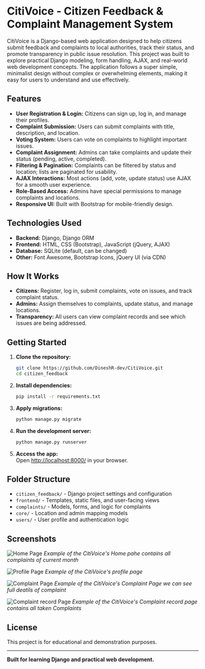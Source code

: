 # CitiVoice - Citizen Feedback & Complaint Management System

CitiVoice is a Django-based web application designed to help citizens submit feedback and complaints to local authorities, track their status, and promote transparency in public issue resolution. This project was built to explore practical Django modeling, form handling, AJAX, and real-world web development concepts. The application follows a super simple, minimalist design without complex or overwhelming elements, making it easy for users to understand and use effectively.

## Features

- **User Registration & Login:** Citizens can sign up, log in, and manage their profiles.
- **Complaint Submission:** Users can submit complaints with title, description, and location.
- **Voting System:** Users can vote on complaints to highlight important issues.
- **Complaint Assignment:** Admins can take complaints and update their status (pending, active, completed).
- **Filtering & Pagination:** Complaints can be filtered by status and location; lists are paginated for usability.
- **AJAX Interactions:** Most actions (add, vote, update status) use AJAX for a smooth user experience.
- **Role-Based Access:** Admins have special permissions to manage complaints and locations.
- **Responsive UI:** Built with Bootstrap for mobile-friendly design.

## Technologies Used

- **Backend:** Django, Django ORM
- **Frontend:** HTML, CSS (Bootstrap), JavaScript (jQuery, AJAX)
- **Database:** SQLite (default, can be changed)
- **Other:** Font Awesome, Bootstrap Icons, jQuery UI (via CDN)

## How It Works

- **Citizens:** Register, log in, submit complaints, vote on issues, and track complaint status.
- **Admins:** Assign themselves to complaints, update status, and manage locations.
- **Transparency:** All users can view complaint records and see which issues are being addressed.

## Getting Started

1. **Clone the repository:**
   ```bash
   git clone https://github.com/DineshR-dev/CitiVoice.git
   cd citizen_feedback
   ```

2. **Install dependencies:**
   ```bash
   pip install -r requirements.txt
   ```

3. **Apply migrations:**
   ```bash
   python manage.py migrate
   ```

4. **Run the development server:**
   ```bash
   python manage.py runserver
   ```

5. **Access the app:**  
   Open [http://localhost:8000/](http://localhost:8000/) in your browser.

## Folder Structure

- `citizen_feedback/` - Django project settings and configuration
- `frontend/` - Templates, static files, and user-facing views
- `complaints/` - Models, forms, and logic for complaints
- `core/` - Location and admin mapping models
- `users/` - User profile and authentication logic

## Screenshots

![Home Page](https://github.com/user-attachments/assets/4e9ce2a8-fb02-4187-9d5c-1f18f05652b0)
*Example of the CitiVoice's Home pahe contains all complaints of current month* 

![Profile Page](https://github.com/user-attachments/assets/8057b903-d61f-4f13-8c64-e6226aab88cc)
*Example of the CitiVoice's profile page*

![Complaint Page](https://github.com/user-attachments/assets/69c6704d-f83f-4353-a2f5-4d247e7ce6ff)
*Example of the CitiVoice's Complaint Page we can see full deatils of complaint*

![Complaint record Page](https://github.com/user-attachments/assets/ac0d9a93-0e22-477d-b253-2a03537fc951)
*Example of the CitiVoice's Complaint record page contains all taken Complaints*

## License

This project is for educational and demonstration purposes.

---

**Built for learning Django and practical web development.**
